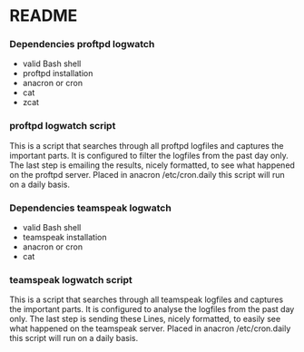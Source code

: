# README #

### Dependencies proftpd logwatch ###

* valid Bash shell
* proftpd installation
* anacron or cron
* cat
* zcat

### proftpd logwatch script ###

This is a script that searches through all proftpd logfiles and captures the important parts. It is configured to filter the logfiles from the past day only. The last step is emailing the results, nicely formatted, to see what happened on the proftpd server. Placed in anacron /etc/cron.daily this script will run on a daily basis. 



### Dependencies teamspeak logwatch ###

* valid Bash shell
* teamspeak installation
* anacron or cron
* cat

### teamspeak logwatch script ###

This is a script that searches through all teamspeak logfiles and captures the important parts. It is configured to analyse the logfiles from the past day only. The last step is sending these Lines, nicely formatted, to easily see what happened on the teamspeak server. Placed in anacron /etc/cron.daily this script will run on a daily basis. 